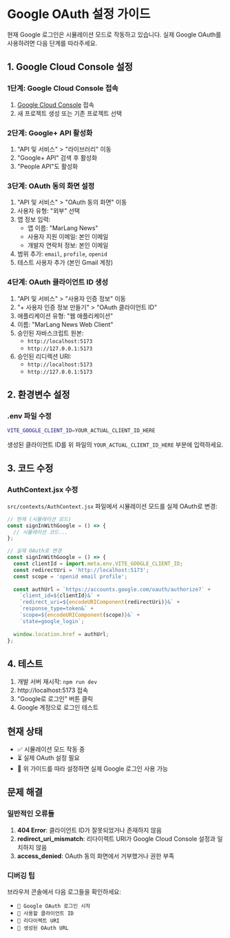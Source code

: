 # Google OAuth 설정 가이드

현재 Google 로그인은 시뮬레이션 모드로 작동하고 있습니다. 실제 Google OAuth를 사용하려면 다음 단계를 따라주세요.

## 1. Google Cloud Console 설정

### 1단계: Google Cloud Console 접속
1. [Google Cloud Console](https://console.cloud.google.com/) 접속
2. 새 프로젝트 생성 또는 기존 프로젝트 선택

### 2단계: Google+ API 활성화
1. "API 및 서비스" > "라이브러리" 이동
2. "Google+ API" 검색 후 활성화
3. "People API"도 활성화

### 3단계: OAuth 동의 화면 설정
1. "API 및 서비스" > "OAuth 동의 화면" 이동
2. 사용자 유형: "외부" 선택
3. 앱 정보 입력:
   - 앱 이름: "MarLang News"
   - 사용자 지원 이메일: 본인 이메일
   - 개발자 연락처 정보: 본인 이메일
4. 범위 추가: `email`, `profile`, `openid`
5. 테스트 사용자 추가 (본인 Gmail 계정)

### 4단계: OAuth 클라이언트 ID 생성
1. "API 및 서비스" > "사용자 인증 정보" 이동
2. "+ 사용자 인증 정보 만들기" > "OAuth 클라이언트 ID"
3. 애플리케이션 유형: "웹 애플리케이션"
4. 이름: "MarLang News Web Client"
5. 승인된 자바스크립트 원본:
   - `http://localhost:5173`
   - `http://127.0.0.1:5173`
6. 승인된 리디렉션 URI:
   - `http://localhost:5173`
   - `http://127.0.0.1:5173`

## 2. 환경변수 설정

### .env 파일 수정
```bash
VITE_GOOGLE_CLIENT_ID=YOUR_ACTUAL_CLIENT_ID_HERE
```

생성된 클라이언트 ID를 위 파일의 `YOUR_ACTUAL_CLIENT_ID_HERE` 부분에 입력하세요.

## 3. 코드 수정

### AuthContext.jsx 수정
`src/contexts/AuthContext.jsx` 파일에서 시뮬레이션 모드를 실제 OAuth로 변경:

```javascript
// 현재 (시뮬레이션 모드)
const signInWithGoogle = () => {
  // 시뮬레이션 코드...
};

// 실제 OAuth로 변경
const signInWithGoogle = () => {
  const clientId = import.meta.env.VITE_GOOGLE_CLIENT_ID;
  const redirectUri = 'http://localhost:5173';
  const scope = 'openid email profile';
  
  const authUrl = `https://accounts.google.com/oauth/authorize?` +
    `client_id=${clientId}&` +
    `redirect_uri=${encodeURIComponent(redirectUri)}&` +
    `response_type=token&` +
    `scope=${encodeURIComponent(scope)}&` +
    `state=google_login`;
    
  window.location.href = authUrl;
};
```

## 4. 테스트

1. 개발 서버 재시작: `npm run dev`
2. http://localhost:5173 접속
3. "Google로 로그인" 버튼 클릭
4. Google 계정으로 로그인 테스트

## 현재 상태

- ✅ 시뮬레이션 모드 작동 중
- ⏳ 실제 OAuth 설정 필요
- 📝 위 가이드를 따라 설정하면 실제 Google 로그인 사용 가능

## 문제 해결

### 일반적인 오류들

1. **404 Error**: 클라이언트 ID가 잘못되었거나 존재하지 않음
2. **redirect_uri_mismatch**: 리다이렉트 URI가 Google Cloud Console 설정과 일치하지 않음
3. **access_denied**: OAuth 동의 화면에서 거부했거나 권한 부족

### 디버깅 팁

브라우저 콘솔에서 다음 로그들을 확인하세요:
- `🚀 Google OAuth 로그인 시작`
- `🔑 사용할 클라이언트 ID`
- `🔗 리다이렉트 URI`
- `🔗 생성된 OAuth URL`